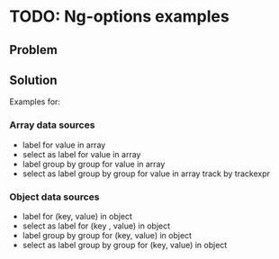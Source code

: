 # TODO: Ng-options examples

## Problem

## Solution


Examples for:

### Array data sources

* label for value in array
* select as label for value in array
* label group by group for value in array
* select as label group by group for value in array track by trackexpr

### Object data sources

* label for (key, value) in object
* select as label for (key , value) in object
* label group by group for (key, value) in object
* select as label group by group for (key, value) in object
